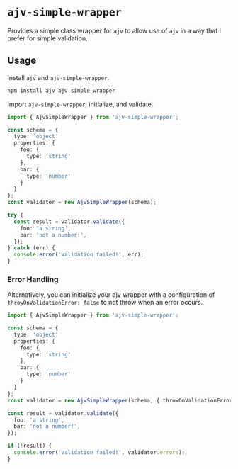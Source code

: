 # `ajv-simple-wrapper`

Provides a simple class wrapper for `ajv` to allow use of `ajv` in a way that I
prefer for simple validation.

## Usage

Install `ajv` and `ajv-simple-wrapper`.

```zsh
npm install ajv ajv-simple-wrapper
```

Import `ajv-simple-wrapper`, initialize, and validate.

```ts
import { AjvSimpleWrapper } from 'ajv-simple-wrapper';

const schema = {
  type: 'object'
  properties: {
    foo: {
      type: 'string'
    },
    bar: {
      type: 'number'
    }
  }
};
const validator = new AjvSimpleWrapper(schema);

try {
  const result = validator.validate({
    foo: 'a string',
    bar: 'not a number!',
  });
} catch (err) {
  console.error('Validation failed!', err);
}
```

### Error Handling

Alternatively, you can initialize your ajv wrapper with a configuration of
`throwOnValidationError: false` to not throw when an error occurs.

```ts
import { AjvSimpleWrapper } from 'ajv-simple-wrapper';

const schema = {
  type: 'object'
  properties: {
    foo: {
      type: 'string'
    },
    bar: {
      type: 'number'
    }
  }
};
const validator = new AjvSimpleWrapper(schema, { throwOnValidationError: false });

const result = validator.validate({
  foo: 'a string',
  bar: 'not a number!',
});

if (!result) {
  console.error('Validation failed!', validator.errors);
}
```

